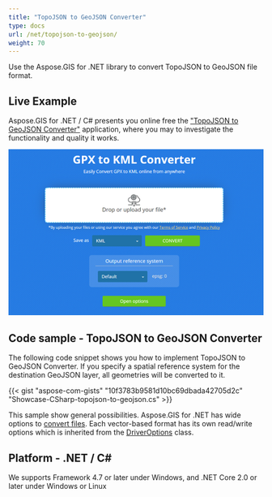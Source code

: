 ```yaml
---
title: "TopoJSON to GeoJSON Converter"
type: docs
url: /net/topojson-to-geojson/
weight: 70
---
```


Use the Aspose.GIS for .NET library to convert TopoJSON to GeoJSON file format.

## **Live Example**

Aspose.GIS for .NET / C# presents you online free the ["TopoJSON to GeoJSON Converter"](https://products.aspose.app/gis/conversion/topojson-to-geojson) application, where you may to investigate the functionality and quality it works.

![TopoJSON to GeoJSON Converter App](conversion.png)

## **Code sample - TopoJSON to GeoJSON Converter**

The following code snippet shows you how to implement TopoJSON to GeoJSON Converter. If you specify a spatial reference system for the destination GeoJSON layer, all geometries will be converted to it. 

{{< gist "aspose-com-gists" "10f3783b9581d10bc69dbada42705d2c" "Showcase-CSharp-topojson-to-geojson.cs" >}}

This sample show general possibilities. Aspose.GIS for .NET has wide options to [convert files](https://docs.aspose.com/gis/net/vector-layers/). Each vector-based format has its own read/write options which is inherited from the [DriverOptions](https://apireference.aspose.com/gis/net/aspose.gis/driveroptions) class.

## **Platform - .NET / C#**

We supports Framework 4.7 or later under Windows, and .NET Core 2.0 or later under Windows or Linux
